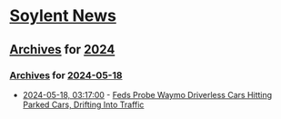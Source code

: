 # [Soylent News](../../../README.md)

## [Archives](../../index.md) for [2024](../index.md)

### [Archives](../../index.md) for [2024-05-18](index.md)

* [2024-05-18, 03:17:00](https://soylentnews.org/article.pl?sid=24/05/17/0228217&from=rss) - [Feds Probe Waymo Driverless Cars Hitting Parked Cars, Drifting Into Traffic](https://soylentnews.org/article.pl?sid=24/05/17/0228217&from=rss)
